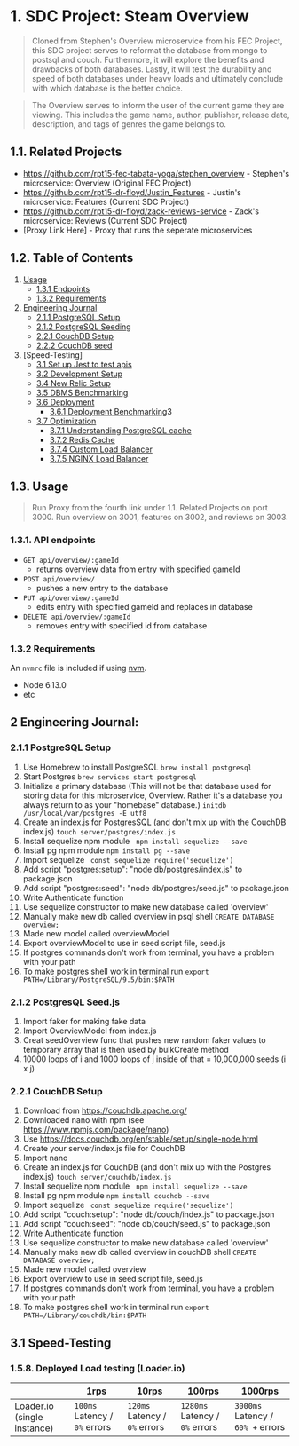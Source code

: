 # 1. SDC Project: Steam Overview

> Cloned from Stephen's Overview microservice from his FEC Project, this SDC project serves to reformat the database from mongo to postsql and couch. Furthermore, it will explore the benefits and drawbacks of both databases. Lastly, it will test the durability and speed of both databases under heavy loads and ultimately conclude with which database is the better choice. 

> The Overview serves to inform the user of the current game they are viewing. This includes the game name, author, publisher, release date, description, and tags of genres the game belongs to. 

## 1.1. Related Projects

  - https://github.com/rpt15-fec-tabata-yoga/stephen_overview - Stephen's microservice: Overview (Original FEC Project)
  - https://github.com/rpt15-dr-floyd/Justin_Features         - Justin's microservice: Features (Current SDC Project)
  - https://github.com/rpt15-dr-floyd/zack-reviews-service    - Zack's microservice: Reviews (Current SDC Project)
  - [Proxy Link Here]                                         - Proxy that runs the seperate microservices

## 1.2. Table of Contents
<!-- TOC -->
1. [Usage](#Usage)
   - [1.3.1 Endpoints](#131-crud-endpoints)
   - [1.3.2 Requirements](#132-requirements)
2. [Engineering Journal](#2-engineering-journal)
   - [2.1.1 PostgreSQL Setup](#211-postgres-setup)
   - [2.1.2 PostgreSQL Seeding](#212-postgres-seed)
   - [2.2.1 CouchDB Setup](#221-couchdb-setup)
   - [2.2.2 CouchDB seed](#222-couchdb-seed)
3. [Speed-Testing]
   - [3.1 Set up Jest to test apis](#31-set-up-jest-to-test-apis)
   - [3.2 Development Setup](#32-development-setup)
   - [3.4 New Relic Setup](#34-new-relic-setup)
   - [3.5 DBMS Benchmarking](#35-dbms-benchmarking)
   - [3.6 Deployment](#36-deployment)
     - [3.6.1 Deployment Benchmarking](#361-deployment-benchmarking)3
   - [3.7 Optimization](#37-optimization)
     - [3.7.1 Understanding PostgreSQL cache](#371-postgres-cache)
     - [3.7.2 Redis Cache](#372-redis-cache)
     - [3.7.4 Custom Load Balancer](#374-custom-load-balancer)
     - [3.7.5 NGINX Load Balancer](#375-nginx-load-balancer)

<!-- /TOC -->
## 1.3. Usage

> Run Proxy from the fourth link under 1.1. Related Projects on port 3000. Run overview on 3001, features on 3002, and reviews on 3003.

### 1.3.1. API endpoints
- `GET api/overview/:gameId` 
  - returns overview data from entry with specified gameId
- `POST api/overview/` 
  - pushes a new entry to the database
- `PUT api/overview/:gameId`
  - edits entry with specified gameId and replaces in database
- `DELETE api/overview/:gameId` 
  - removes entry with specified id from database


### 1.3.2 Requirements

An `nvmrc` file is included if using [nvm](https://github.com/creationix/nvm).

- Node 6.13.0
- etc

## 2 Engineering Journal:
### 2.1.1 PostgreSQL Setup
1. Use Homebrew to install PostgreSQL
```brew install postgresql```
2. Start Postgres
```brew services start postgresql```
3. Initialize a primary database (This will not be that database used for storing data for this microservice, Overview. Rather it's a database you always return to as your "homebase" database.)
```initdb /usr/local/var/postgres -E utf8```
4. Create an index.js for PostgresSQL (and don't mix up with the CouchDB index.js)
```touch server/postgres/index.js```
5. Install sequelize npm module
``` npm install sequelize --save```
6. Install pg npm module
```npm install pg --save```
7. Import sequelize
``` const sequelize require('sequelize')```
8. Add script "postgres:setup": "node db/postgres/index.js" to package.json
9. Add script "postgres:seed": "node db/postgres/seed.js" to package.json
10. Write Authenticate function
11. Use sequelize constructor to make new database called 'overview'
12. Manually make new db called overview in psql shell ```CREATE DATABASE overview;```
13. Made new model called overviewModel
14. Export overviewModel to use in seed script file, seed.js
15. If postgres commands don't work from terminal, you have a problem with your path
16. To make postgres shell work in terminal run 
```export PATH=/Library/PostgreSQL/9.5/bin:$PATH```

### 2.1.2 PostgresQL Seed.js
1. Import faker for making fake data
2. Import OverviewModel from index.js
3. Creat seedOverview func that pushes new random faker values to temporary array that is then used by bulkCreate method
4. 10000 loops of i and 1000 loops of j inside of that = 10,000,000 seeds (i x j)


### 2.2.1 CouchDB Setup
1. Download from https://couchdb.apache.org/
2. Downloaded nano with npm (see https://www.npmjs.com/package/nano)
3. Use https://docs.couchdb.org/en/stable/setup/single-node.html 
4. Create your server/index.js file for CouchDB
5. Import nano
4. Create an index.js for CouchDB (and don't mix up with the Postgres index.js)
```touch server/couchdb/index.js```
5. Install sequelize npm module
``` npm install sequelize --save```
6. Install pg npm module
```npm install couchdb --save```
7. Import sequelize
``` const sequelize require('sequelize')```
8. Add script "couch:setup": "node db/couch/index.js" to package.json
9. Add script "couch:seed": "node db/couch/seed.js" to package.json
10. Write Authenticate function
11. Use sequelize constructor to make new database called 'overview'
12. Manually make new db called overview in couchDB shell ```CREATE DATABASE overview;```
13. Made new model called overview
14. Export overview to use in seed script file, seed.js
15. If postgres commands don't work from terminal, you have a problem with your path
16. To make postgres shell work in terminal run 
```export PATH=/Library/couchdb/bin:$PATH```


## 3.1 Speed-Testing
### 1.5.8. Deployed Load testing (Loader.io)



|                             | 1rps                      | 10rps                     | 100rps                     | 1000rps                       |
|-----------------------------|---------------------------|---------------------------|----------------------------|-------------------------------|
| Loader.io (single instance) | `100ms` Latency / `0%` errors | `120ms` Latency / `0%` errors | `1280ms` Latency / `0%` errors | `3000ms` Latency / `60% +` errors |

